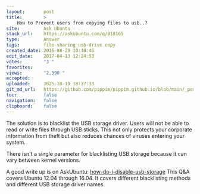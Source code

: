 ```yaml
---
layout:       post
title:        >
    How to Prevent users from copying files to usb..?
site:         Ask Ubuntu
stack_url:    https://askubuntu.com/q/818165
type:         Answer
tags:         file-sharing usb-drive copy
created_date: 2016-08-29 10:40:46
edit_date:    2017-04-13 12:24:53
votes:        "3 "
favorites:    
views:        "2,390 "
accepted:     
uploaded:     2025-10-19 18:37:33
git_md_url:   https://github.com/pippim/pippim.github.io/blob/main/_posts/2016/2016-08-29-How-to-Prevent-users-from-copying-files-to-usb.._.md
toc:          false
navigation:   false
clipboard:    false
---
```


The solution is to blacklist the USB storage driver. Users will not be able to read or write files through USB sticks. This not only protects your corporate information from theft but also reduces chances of viruses entering your system.

There isn't a single parameter for blacklisting USB storage because it can vary between kernel versions.

A good write up is on AskUbuntu: [how-do-i-disable-usb-storage][1] This Q&A covers Ubuntu 12.04 through 16.04. It covers different blacklisting methods and different USB storage driver names.


  [1]: https://askubuntu.com/questions/254113/how-do-i-disable-usb-storage
